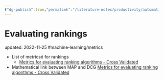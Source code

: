 ```yaml
---
{"dg-publish":true,"permalink":"/literature-notes/productivity/automation/evaluating-rankings/","dgHomeLink":true,"dgPassFrontmatter":false}
---
```



# Evaluating rankings
updated: 2022-11-25
#machine-learning/metrics

- List of metricsd for rankings 
	- [Metrics for evaluating ranking algorithms - Cross Validated](https://stats.stackexchange.com/questions/159657/metrics-for-evaluating-ranking-algorithms)
- Mathematical link between MAP and DCG [Metrics for evaluating ranking algorithms - Cross Validated](https://stats.stackexchange.com/questions/159657/metrics-for-evaluating-ranking-algorithms)
